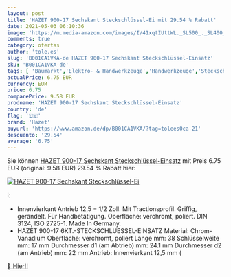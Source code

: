 ```yaml
---
layout: post
title: 'HAZET 900-17 Sechskant Steckschlüssel-Ei mit 29.54 % Rabatt'
date: 2021-05-03 06:10:36
image: 'https://m.media-amazon.com/images/I/41xqtIUttWL._SL500_._SL400_.jpg'
comments: true
category: ofertas
author: 'tole.es'
slug: 'B001CA1VKA-de HAZET 900-17 Sechskant Steckschlüssel-Einsatz'
sku: 'B001CA1VKA-de'
tags: [ 'Baumarkt','Elektro- & Handwerkzeuge','Handwerkzeuge','Steckschlüsseleinsätze','Steckschlüsseleinsätze & Steckschlüsselsätze','hazet', ]
actualPrice: 6.75 EUR
currency: EUR
price: 6.75
comparePrice: 9.58 EUR
prodname: 'HAZET 900-17 Sechskant Steckschlüssel-Einsatz'
country: 'de'
flag: '🇩🇪'
brand: 'Hazet'
buyurl: 'https://www.amazon.de/dp/B001CA1VKA/?tag=tolees0ca-21'
descuento: '29.54'
average: '6.75'
---
```


Sie können [HAZET 900-17 Sechskant Steckschlüssel-Einsatz](https://www.amazon.de/dp/B001CA1VKA/?tag=tolees0ca-21) mit Preis 6.75 EUR (original: 9.58 EUR) 29.54 % Rabatt hier:

[![HAZET 900-17 Sechskant Steckschlüssel-Ei](https://m.media-amazon.com/images/I/41xqtIUttWL._SL500_._SL400_.jpg)](https://www.amazon.de/dp/B001CA1VKA/?tag=tolees0ca-21)

ℹ️:

- Innenvierkant Antrieb 12,5 = 1/2 Zoll. Mit Tractionsprofil. Griffig, gerändelt. Für Handbetätigung. Oberfläche: verchromt, poliert. DIN 3124, ISO 2725-1. Made In Germany.
- HAZET 900-17 6KT.-STECKSCHLUESSEL-EINSATZ Material: Chrom-Vanadium Oberfläche: verchromt, poliert Länge mm: 38 Schlüsselweite mm: 17 mm Durchmesser d1 (am Abtrieb) mm: 24.1 mm Durchmesser d2 (am Antrieb) mm: 22 mm Antrieb: Innenvierkant 12,5 mm (

[🛒 Hier!!](https://www.amazon.de/dp/B001CA1VKA/?tag=tolees0ca-21)
